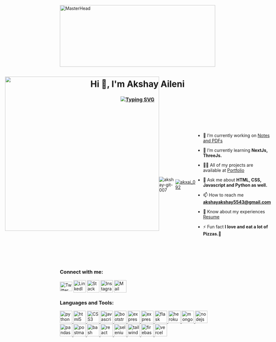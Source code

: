 <img src="https://t3.ftcdn.net/jpg/06/01/36/80/240_F_601368083_t4gevnCCQ5oRlXxyNvnJ68SvBZT1HrsL.jpg" style="width: 100%; height: 200px; object-fit: scale-down;" alt="MasterHead">

<h1 align="center">Hi 👋, I'm Akshay Aileni</h1>
<h3 align="center"><a href="https://git.io/typing-svg"><img src="https://readme-typing-svg.demolab.com?font=Fira+Code&pause=1000&width=435&lines=A+Full+Stack+Web+Developer;A+Sneakerhead+as+well+%3A)" alt="Typing SVG" /></a></h3>
<div style="display:flex; justify-content:center; align-items:center;"><img style='width: 500px; position: relative;bottom: 100px;' align="right" src="https://i.imgur.com/VXRRa07.png"></img>

<p align="left"> <img src="https://komarev.com/ghpvc/?username=Akxai&label=Profile%20views&color=0e75b6&style=flat" alt="akshay-git-007" /> </p>

<p align="left"> <a href="https://twitter.com/akxai_092" target="blank"><img src="https://img.shields.io/twitter/follow/akxai_092?logo=twitter&style=for-the-badge" alt="akxai_092" /></a> </p>

- 🔭 I’m currently working on [Notes and PDFs](ece092.onrender.com)

- 🌱 I’m currently learning **NextJs, ThreeJs.**

- 👨‍💻 All of my projects are available at [Portfolio](https://akxai.vercel.app)

- 💬 Ask me about **HTML, CSS, Javascript and Python as well.**

- 📫 How to reach me **akshayakshay5543@gmail.com**

- 📄 Know about my experiences [Resume](https://github.com/Akxai/Akxai/blob/main/Akshay%20aileni.pdf)

- ⚡ Fun fact **I love and eat a lot of Pizzas.🍕**

</div>


<h3 align="left">Connect with me:</h3>
<p align="left">
  <a href="https://twitter.com/akxai_092" target="_blank"><img align="center" src="https://www.vectorlogo.zone/logos/twitter/twitter-official.svg" alt="Twitter" height="30" width="40" /></a>
  <a href="https://www.linkedin.com/in/akshay-aileni-75b10a212/" target="_blank"><img align="center" src="https://www.vectorlogo.zone/logos/linkedin/linkedin-icon.svg" alt="LinkedIn" height="40" width="40" /></a>
  <a href="https://stackoverflow.com/users/19622281/akshay-aileni" target="_blank"><img align="center" src="https://www.vectorlogo.zone/logos/stackoverflow/stackoverflow-icon.svg" alt="Stack Overflow" height="40" width="40" /></a>
  <a href="https://www.instagram.com/akxai_092/" target="_blank"><img align="center" src="https://www.vectorlogo.zone/logos/instagram/instagram-icon.svg" alt="Instagram" height="40" width="40" /></a>
    <a href="mailto:akshayaileni@gmail.com" target="_blank"><img align="center" src="https://www.vectorlogo.zone/logos/gmail/gmail-icon.svg" alt="Mail" height="40" width="40" /></a>
</p>

<h3 align="left">Languages and Tools:</h3>
<p align="left"> 
  
<a href="https://www.python.org" target="_blank" rel="noreferrer">
  <img src="https://www.vectorlogo.zone/logos/python/python-icon.svg" alt="python" width="40" height="40"/>
</a>
<a href="https://www.w3.org/html/" target="_blank" rel="noreferrer">
  <img src="https://www.vectorlogo.zone/logos/w3_html5/w3_html5-icon.svg" alt="html5" width="40" height="40"/>
</a>
  <a href="https://developer.mozilla.org/en-US/docs/Web/CSS" target="_blank" rel="noreferrer">
  <img src="https://www.vectorlogo.zone/logos/w3_css/w3_css-icon.svg" alt="CSS3" width="40" height="40"/>
</a>
<a href="https://developer.mozilla.org/en-US/docs/Web/JavaScript" target="_blank" rel="noreferrer">
  <img src="https://upload.vectorlogo.zone/logos/javascript/images/239ec8a4-163e-4792-83b6-3f6d96911757.svg" alt="javascript" width="40" height="40"/>
</a>
<a href="https://getbootstrap.com" target="_blank" rel="noreferrer">
  <img src="https://upload.vectorlogo.zone/logos/getbootstrap/images/987f8f6c-263a-47b1-a85d-853cfca215d9.svg" alt="bootstrap" width="40" height="40"/>
</a>
<a href="https://expressjs.com" target="_blank" rel="noreferrer">
  <img src="https://www.vectorlogo.zone/logos/expressjs/expressjs-icon.svg" alt="express" width="40" height="40"/>
</a>
  <a href="https://git-scm.com/" target="_blank" rel="noreferrer">
  <img src="https://www.vectorlogo.zone/logos/git-scm/git-scm-icon.svg" alt="express" width="40" height="40"/>
</a>
<a href="https://flask.palletsprojects.com/" target="_blank" rel="noreferrer">
  <img src="https://www.vectorlogo.zone/logos/pocoo_flask/pocoo_flask-icon.svg" alt="flask" width="40" height="40"/>
</a>
<a href="https://heroku.com" target="_blank" rel="noreferrer">
  <img src="https://www.vectorlogo.zone/logos/heroku/heroku-icon.svg" alt="heroku" width="40" height="40"/>
</a>

<a href="https://www.mongodb.com/" target="_blank" rel="noreferrer">
  <img src="https://www.vectorlogo.zone/logos/mongodb/mongodb-icon.svg" alt="mongodb" width="40" height="40"/>
</a>
<a href="https://nodejs.org" target="_blank" rel="noreferrer">
  <img src="https://www.vectorlogo.zone/logos/nodejs/nodejs-icon.svg" alt="nodejs" width="40" height="40"/>
</a>
<a href="https://pandas.pydata.org/" target="_blank" rel="noreferrer">
  <img src="https://www.vectorlogo.zone/logos/usepanda/usepanda-icon.svg" alt="pandas" width="40" height="40"/>
</a>
<a href="https://postman.com" target="_blank" rel="noreferrer">
  <img src="https://www.vectorlogo.zone/logos/getpostman/getpostman-icon.svg" alt="postman" width="40" height="40"/>
</a>
  <a href="https://www.gnu.org/software/bash/" target="_blank" rel="noreferrer">
  <img src="https://www.vectorlogo.zone/logos/gnu_bash/gnu_bash-icon.svg" alt="bash" width="40" height="40"/>
</a>

<a href="https://reactjs.org/" target="_blank" rel="noreferrer">
  <img src="https://www.vectorlogo.zone/logos/reactjs/reactjs-icon.svg" alt="react" width="40" height="40"/>
</a>
<a href="https://www.selenium.dev" target="_blank" rel="noreferrer">
  <img src="https://iconape.com/wp-content/files/yd/371438/svg/371438.svg" alt="selenium" width="40" height="40"/>
</a>
<a href="https://tailwindcss.com" target="_blank" rel="noreferrer">
  <img src="https://www.vectorlogo.zone/logos/tailwindcss/tailwindcss-icon.svg" alt="tailwindcss" width="40" height="40"/>
</a>
<a href="https://firebase.google.com/" target="_blank" rel="noreferrer">
  <img src="https://www.vectorlogo.zone/logos/firebase/firebase-icon.svg" alt="firebase" width="40" height="40"/>
</a>
<a href="https://vercel.com" target="_blank" rel="noreferrer">
  <img src="https://upload.vectorlogo.zone/logos/vercel/images/eeca2762-8714-4b58-b625-368a855d149e.svg" alt="vercel" width="40" height="40"/>
</a>
  
<!-- [![My Skills](https://skillicons.dev/icons?i=js,html,css,wasm,gmail,bash)](https://skillicons.dev) -->

</p>


